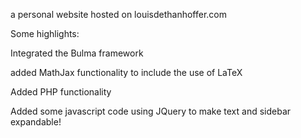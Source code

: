 a personal website hosted on louisdethanhoffer.com

Some highlights:

Integrated the Bulma framework 

added MathJax functionality to include the use of LaTeX

Added PHP functionality

Added some javascript code using JQuery to make text and sidebar expandable!
